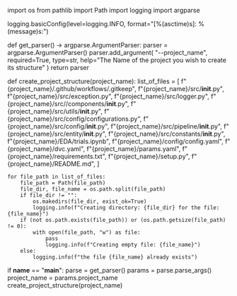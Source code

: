 import os
from pathlib import Path
import logging
import argparse

logging.basicConfig(level=logging.INFO, format="[%(asctime)s]: %(message)s:")


def get_parser() -> argparse.ArgumentParser:
    parser = argparse.ArgumentParser()
    parser.add_argument(
        "--project_name", required=True, type=str, help="The Name of the project you wish to create its structure"
    )
    return parser


def create_project_structure(project_name):
    list_of_files = [
        f"{project_name}/.github/workflows/.gitkeep",
        f"{project_name}/src/__init__.py",
        f"{project_name}/src/exception.py",
        f"{project_name}/src/logger.py",
        f"{project_name}/src//components/__init__.py",
        f"{project_name}/src/utils/__init__.py",
        f"{project_name}/src/config/configurations.py",
        f"{project_name}/src/config/__init__.py",
        f"{project_name}/src/pipeline/__init__.py",
        f"{project_name}/src/entity/__init__.py",
        f"{project_name}/src/constants/__init__.py",
        f"{project_name}/EDA/trials.ipynb",
        f"{project_name}/config/config.yaml",
        f"{project_name}/dvc.yaml",
        f"{project_name}/params.yaml",
        f"{project_name}/requirements.txt",
        f"{project_name}/setup.py",
        f"{project_name}/README.md",
    ]

    for file_path in list_of_files:
        file_path = Path(file_path)
        file_dir, file_name = os.path.split(file_path)
        if file_dir != "":
            os.makedirs(file_dir, exist_ok=True)
            logging.info(f"Creating directory: {file_dir} for the file: {file_name}")
        if (not os.path.exists(file_path)) or (os.path.getsize(file_path) != 0):
            with open(file_path, "w") as file:
                pass
                logging.info(f"Creating empty file: {file_name}")
        else:
            logging.info(f"the file {file_name} already exists")


if __name__ == "__main__":
    parse = get_parser()
    params = parse.parse_args()
    project_name = params.project_name
    create_project_structure(project_name)
